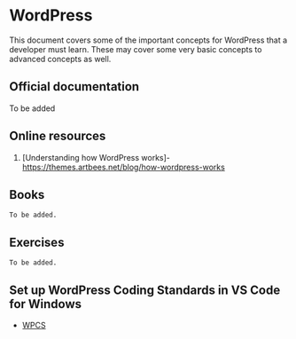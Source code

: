 # WordPress

This document covers some of the important concepts for WordPress that a developer must learn. These may cover some very basic concepts to advanced concepts as well.


## Official documentation
To be added


## Online resources
1. [Understanding how WordPress works]-
   https://themes.artbees.net/blog/how-wordpress-works

## Books
`To be added.`

## Exercises
`To be added.`

## Set up WordPress Coding Standards in VS Code for Windows
- [WPCS](WPCS.md/)
